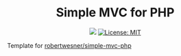 <h1 align="center">
Simple MVC for PHP
</h1>

<div align="center">

![](https://img.shields.io/github/v/release/RobertWesner/simple-mvc-php-template)
[![License: MIT](https://img.shields.io/github/license/RobertWesner/simple-mvc-php-template)](../../raw/main/LICENSE.txt)

</div>

Template for [robertwesner/simple-mvc-php](https://github.com/RobertWesner/simple-mvc-php)

